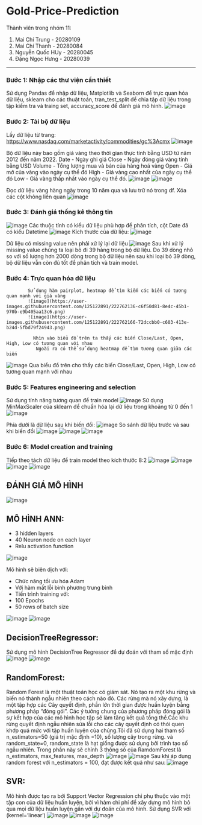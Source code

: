 # Gold-Price-Prediction
Thành viên trong nhóm 11:
1. Mai Chí Trung - 20280109
2. Mai Chí Thanh - 20280084
3. Nguyễn Quốc HUy - 20280045
4. Đặng Ngọc Hưng - 20280039
-----------------------------

  ### Bước 1: Nhập các thư viện cần thiết
Sử dụng Pandas để nhập dữ liệu, Matplotlib và Seaborn để trực quan hóa dữ liệu, sklearn cho các thuật toán, tran_test_split để chia tập dữ liệu trong tập kiểm tra và traing set, accuracy_score để đánh giá mô hình.
![image](https://user-images.githubusercontent.com/125122891/222760649-2bce7413-70ad-40a9-806b-957efbddcaa4.png)

  ### Bước 2: Tải bộ dữ liệu 
Lấy dữ liệu từ trang: https://www.nasdaq.com/marketactivity/commodities/gc%3Acmx
![image](https://user-images.githubusercontent.com/125122891/222761474-248f5352-ee4c-42cf-8e0a-de857b73fc90.png)

Bộ dữ liệu này bao gồm giá vàng theo thời gian thực tính bằng USD từ năm 2012 đến năm 2022.
                   Date - Ngày ghi giá
                   Close - Ngày đóng giá vàng tính bằng USD
                   Volume - Tổng lượng mua và bán của hàng hoá vàng
                   Open - Giá mở của vàng vào ngày cụ thể đó
                   High - Giá vàng cao nhất của ngày cụ thể đó
                   Low - Giá vàng thấp nhất vào ngày cụ thể đó.
![image](https://user-images.githubusercontent.com/125122891/222761714-9321825e-c60d-4692-833c-cc09245a6d67.png)
![image](https://user-images.githubusercontent.com/125122891/222761749-4ea65489-5a0f-464d-a94f-bb2cf9aaae35.png)

Đọc dữ liệu vàng hàng ngày trong 10 năm qua và lưu trữ nó trong df. Xóa các cột không liên quan 
![image](https://user-images.githubusercontent.com/125122891/222761784-1eeb7a3c-160f-4b47-9e44-62219126ba2c.png)
 
 ### Bước 3: Đánh giá thống kê thông tin
![image](https://user-images.githubusercontent.com/125122891/222761834-4ef9aa80-8cb9-4ed9-8e36-121eb9c2b512.png)
Các thuộc tính có kiểu dữ liệu phù hợp để phân tích, cột Date đã có kiểu Datetime
![image](https://user-images.githubusercontent.com/125122891/222761874-562d75b5-e618-4a5c-8ed8-dcb0af91cb1b.png)
  Kích thước của dữ liệu:
![image](https://user-images.githubusercontent.com/125122891/222761913-80d25cca-4c43-4649-83cc-ee4df0238c84.png)
  
  Dữ liệu có missing value nên phải xử lý lại dữ liệu
![image](https://user-images.githubusercontent.com/125122891/222761963-9c072ca6-e0b3-41a4-a3d7-32492e65b0e8.png)
Sau khi xử lý missing value chúng ta loại bỏ đi 39 hàng trong bộ dữ liệu. 
           Do 39 dòng nhỏ so với số lượng hơn 2000 dòng trong bộ dữ liệu nên sau khi loại bỏ 39 dòng, bộ dữ liệu vẫn còn đủ tốt để phân tích và train model.
  
  ### Bước 4:   Trực quan hóa dữ liệu
            Sử dụng hàm pairplot, heatmap để tìm kiếm các biến có tương quan mạnh với giá vàng
            ![image](https://user-images.githubusercontent.com/125122891/222762136-c6f50d81-8e4c-45b1-970b-e9b405aa13c6.png)
            ![image](https://user-images.githubusercontent.com/125122891/222762166-72dccbb0-c603-413e-b24d-5fbd79f24943.png)

              Nhìn vào biểu đồ trên ta thấy các biến Close/Last, Open, High, Low có tương quan với nhau
               Ngoài ra có thể sử dụng heatmap để tìm tương quan giữa các biến 
![image](https://user-images.githubusercontent.com/125122891/222762217-4820a3e8-23fa-48e8-9496-5636f126050a.png)
Qua biểu đồ trên cho thấy các biến Close/Last, Open, High, Low có tương quan mạnh với nhau
  ### Bước 5: Features engineering and selection
Sử dụng tính năng tương quan để train model
![image](https://user-images.githubusercontent.com/125122891/222762306-d2d2fb89-9e69-446d-9cc2-55774fa4578b.png)
Sử dụng MinMaxScaler của sklearn để chuẩn hóa lại dữ liệu trong khoảng từ 0 đến 1
![image](https://user-images.githubusercontent.com/125122891/222762371-68c4f6c3-ec69-4522-8add-d0cb2be236ce.png)
            
Phía dưới là dữ liệu sau khi biến đổi:
![image](https://user-images.githubusercontent.com/125122891/222762409-bb50b7d1-153b-4871-b8c3-40f468c525d2.png)
 So sánh dữ liệu trước và sau khi biến đổi
![image](https://user-images.githubusercontent.com/125122891/222762464-d38c6660-2de6-49be-8532-ca1c04b78c8e.png)
![image](https://user-images.githubusercontent.com/125122891/222762487-e63a65e5-ed63-4823-ac1d-cd92f86d2264.png)
![image](https://user-images.githubusercontent.com/125122891/222762506-bdad4c05-1a6f-4bdc-b5e4-e5c1eb50190f.png)
  
  ### Bước 6: Model creation and training
Tiếp theo tách dữ liệu để train model theo kích thước 8:2
![image](https://user-images.githubusercontent.com/125122891/222762568-c2ea6f5b-54c4-4bc3-837d-00179808a20e.png)
![image](https://user-images.githubusercontent.com/125122891/222762596-acf8112d-52ae-4819-94c1-db9933f7c18d.png)
![image](https://user-images.githubusercontent.com/125122891/222762662-24192336-20ee-4f82-b496-4007e805b841.png)
![image](https://user-images.githubusercontent.com/125122891/222762667-e092a2df-260c-4469-a28b-51d80110afab.png)
## ĐÁNH GIÁ MÔ HÌNH
![image](https://user-images.githubusercontent.com/125122891/222762811-5acf2d95-c748-4d98-ad36-15ac1d038c8a.png)

## MÔ HÌNH ANN:

- 3 hidden layers
- 40 Neuron node on each layer
- Relu activation function

![image](https://user-images.githubusercontent.com/125122891/222762855-24e99dc3-6bc8-4431-b0ab-e93c95f02c73.png)

Mô hình sẽ biên dịch với:
- Chức năng tối ưu hóa Adam
- Với hàm mất lỗi bình phương trung bình
- Tiến trình training với: 
- 100 Epochs
- 50 rows of batch size

![image](https://user-images.githubusercontent.com/125122891/222763009-eee61e2f-eb18-4e41-9427-f64b791ebce0.png)
![image](https://user-images.githubusercontent.com/125122891/222763070-5a248643-397c-4087-9e1c-e336897cd429.png)

## DecisionTreeRegressor:
Sử dụng mô hình DecisionTree Regressor để dự đoán với tham số mặc định
![image](https://user-images.githubusercontent.com/125122891/222763265-d6c2b60a-7551-4a38-843b-b78524a36d52.png)
![image](https://user-images.githubusercontent.com/125122891/222763344-7f1516cd-8207-4176-b2e4-9169d61ec5c5.png)

## RandomForest:
Random Forest là một thuật toán học có giám sát. Nó tạo ra một khu rừng và biến nó thành ngẫu nhiên theo cách nào đó. Các rừng mà nó xây dựng, là một tập hợp các Cây quyết định, phần lớn thời gian được huấn luyện bằng phương pháp “đóng gói”. Các ý tưởng chung của phương pháp đóng gói là sự kết hợp của các mô hình học tập sẽ làm tăng kết quả tổng thể.Các khu rừng quyết định ngẫu nhiên sửa lỗi cho các cây quyết định có thói quen khớp quá mức với tập huấn luyện của chúng.Tôi đã sử dụng hai tham số n_estimators=50 (giá trị mặc định =10), số lượng cây trong rừng. và random_state=0, random_state là hạt giống được sử dụng bởi trình tạo số ngẫu nhiên.
             Trong phần này sẽ chỉnh 3 thông số của RamdomForest là n_estimators, max_features, max_depth
![image](https://user-images.githubusercontent.com/125122891/222763477-4efd5ec0-6d30-4257-9bfc-77510634d018.png)
![image](https://user-images.githubusercontent.com/125122891/222763505-715ab5b5-77fc-4193-807b-aae6c24c0eea.png)
Sau khi áp dụng random forest với n_estimators = 100, đạt được kết quả như sau:
![image](https://user-images.githubusercontent.com/125122891/222763556-f5aca2df-da8b-4ef5-8229-2f8209a4d06c.png)

## SVR:
Mô hình được tạo ra bởi Support Vector Regression chỉ phụ thuộc vào một tập con của dữ liệu huấn luyện, bởi vì hàm chi phí để xây dựng mô hình bỏ qua mọi dữ liệu huấn luyện gần với dự đoán của mô hình.
Sử dụng SVR với (kernel=’linear’)
![image](https://user-images.githubusercontent.com/125122891/222763631-c5d758d0-d505-40f4-9c1f-399669c889f3.png)
![image](https://user-images.githubusercontent.com/125122891/222763651-3012aee6-71a4-42dc-a160-8186556193f3.png)
![image](https://user-images.githubusercontent.com/125122891/222763677-956801d3-bab9-470b-9089-a1df3dd415b6.png)
